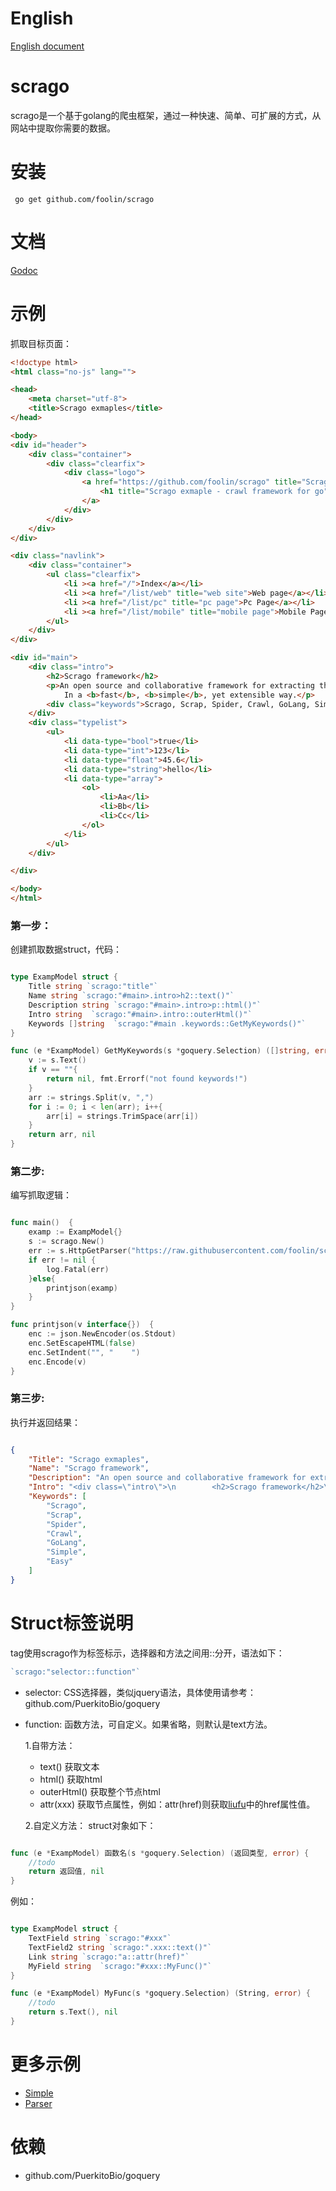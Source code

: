 # English
[English document](https://github.com/foolin/scrago/blob/master/README_EN.md)

# scrago

scrago是一个基于golang的爬虫框架，通过一种快速、简单、可扩展的方式，从网站中提取你需要的数据。


# 安装

```
 go get github.com/foolin/scrago
```

# 文档

[Godoc](https://godoc.org/github.com/foolin/scrago "go document")

# 示例

抓取目标页面：
```html
<!doctype html>
<html class="no-js" lang="">

<head>
    <meta charset="utf-8">
    <title>Scrago exmaples</title>
</head>

<body>
<div id="header">
    <div class="container">
        <div class="clearfix">
            <div class="logo">
                <a href="https://github.com/foolin/scrago" title="Scrago exmaple">
                    <h1 title="Scrago exmaple - crawl framework for go">Scrago exmaple</h1>
                </a>
            </div>
        </div>
    </div>
</div>

<div class="navlink">
    <div class="container">
        <ul class="clearfix">
            <li ><a href="/">Index</a></li>
            <li ><a href="/list/web" title="web site">Web page</a></li>
            <li ><a href="/list/pc" title="pc page">Pc Page</a></li>
            <li ><a href="/list/mobile" title="mobile page">Mobile Page</a></li>
        </ul>
    </div>
</div>

<div id="main">
    <div class="intro">
        <h2>Scrago framework</h2>
        <p>An open source and collaborative framework for extracting the data you need from websites.
            In a <b>fast</b>, <b>simple</b>, yet extensible way.</p>
        <div class="keywords">Scrago, Scrap, Spider, Crawl, GoLang, Simple, Easy</div>
    </div>
    <div class="typelist">
        <ul>
            <li data-type="bool">true</li>
            <li data-type="int">123</li>
            <li data-type="float">45.6</li>
            <li data-type="string">hello</li>
            <li data-type="array">
                <ol>
                    <li>Aa</li>
                    <li>Bb</li>
                    <li>Cc</li>
                </ol>
            </li>
        </ul>
    </div>

</div>

</body>
</html>
```


### 第一步：
创建抓取数据struct，代码：
```go

type ExampModel struct {
	Title string `scrago:"title"`
	Name string `scrago:"#main>.intro>h2::text()"`
	Description string `scrago:"#main>.intro>p::html()"`
	Intro string  `scrago:"#main>.intro::outerHtml()"`
	Keywords []string  `scrago:"#main .keywords::GetMyKeywords()"`
}

func (e *ExampModel) GetMyKeywords(s *goquery.Selection) ([]string, error) {
	v := s.Text()
	if v == ""{
		return nil, fmt.Errorf("not found keywords!")
	}
	arr := strings.Split(v, ",")
	for i := 0; i < len(arr); i++{
		arr[i] = strings.TrimSpace(arr[i])
	}
	return arr, nil
}

```

### 第二步:
编写抓取逻辑：
```go

func main()  {
	examp := ExampModel{}
	s := scrago.New()
	err := s.HttpGetParser("https://raw.githubusercontent.com/foolin/scrago/master/example/data/example.html", &examp)
	if err != nil {
		log.Fatal(err)
	}else{
		printjson(examp)
	}
}

func printjson(v interface{})  {
	enc := json.NewEncoder(os.Stdout)
	enc.SetEscapeHTML(false)
	enc.SetIndent("", "    ")
	enc.Encode(v)
}

```

### 第三步:
执行并返回结果：

```json

{
    "Title": "Scrago exmaples",
    "Name": "Scrago framework",
    "Description": "An open source and collaborative framework for extracting the data you need from websites.\n            In a <b>fast</b>, <b>simple</b>, yet extensible way.",
    "Intro": "<div class=\"intro\">\n        <h2>Scrago framework</h2>\n        <p>An open source and collaborative framework for extracting the data you need from websites.\n            In a <b>fast</b>, <b>simple</b>, yet extensible way.</p>\n        <div class=\"keywords\">Scrago, Scrap, Spider, Crawl, GoLang, Simple, Easy</div>\n    </div>",
    "Keywords": [
        "Scrago",
        "Scrap",
        "Spider",
        "Crawl",
        "GoLang",
        "Simple",
        "Easy"
    ]
}

```

# Struct标签说明
tag使用scrago作为标签标示，选择器和方法之间用::分开，语法如下：
```go
`scrago:"selector::function"`

```
* selector:
  CSS选择器，类似jquery语法，具体使用请参考：github.com/PuerkitoBio/goquery

* function:
  函数方法，可自定义。如果省略，则默认是text方法。

  1.自带方法：
  - text() 获取文本
  - html() 获取html
  - outerHtml() 获取整个节点html
  - attr(xxx) 获取节点属性，例如：attr(href)则获取<a href="http://www.liufu.me">liufu</a>中的href属性值。

  2.自定义方法：
  struct对象如下：
```go

func (e *ExampModel) 函数名(s *goquery.Selection) (返回类型, error) {
    //todo
    return 返回值, nil
}

```

  例如：
```go

type ExampModel struct {
    TextField string `scrago:"#xxx"`
    TextField2 string `scrago:".xxx::text()"`
    Link string `scrago:"a::attr(href)"`
    MyField string  `scrago:"#xxx::MyFunc()"`
}

func (e *ExampModel) MyFunc(s *goquery.Selection) (String, error) {
    //todo
    return s.Text(), nil
}

```


# 更多示例
 * [Simple](https://github.com/foolin/scrago/tree/master/example/simple "Simple Example")
 * [Parser](https://github.com/foolin/scrago/tree/master/example/parser "Parser Example")

# 依赖
 * github.com/PuerkitoBio/goquery